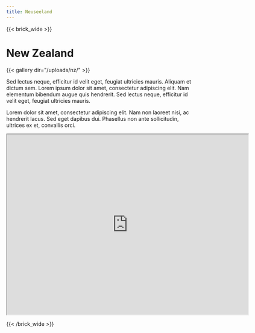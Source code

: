 ```yaml
---
title: Neuseeland
---
```


{{< brick_wide >}}

# New Zealand

{{< gallery dir="/uploads/nz/" >}}

Sed lectus neque, efficitur id velit eget, feugiat ultricies mauris. Aliquam et dictum sem. Lorem ipsum dolor sit amet, consectetur adipiscing elit. Nam elementum bibendum augue quis hendrerit. Sed lectus neque, efficitur id velit eget, feugiat ultricies mauris.

Lorem dolor sit amet, consectetur adipiscing elit. Nam non laoreet nisi, ac hendrerit lacus. Sed eget dapibus dui. Phasellus non ante sollicitudin, ultrices ex et, convallis orci. 

<iframe src="https://www.google.com/maps/d/embed?mid=1lZlPQuilXr17ovtgzubqvnShqGZJh-Y&ehbc=2E312F" width="640" height="480"></iframe>

{{< /brick_wide >}}
